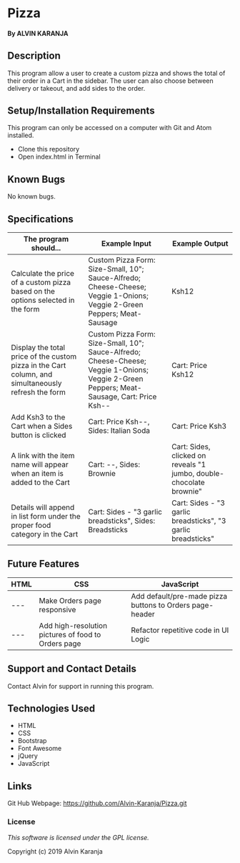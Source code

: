 # Pizza

#### By ALVIN KARANJA

## Description

This program allow a user to create a custom pizza and shows the total of their order in a Cart in the sidebar. The user can also choose between delivery or takeout, and add sides to the order.

## Setup/Installation Requirements

This program can only be accessed on a computer with Git and Atom installed.

* Clone this repository
* Open index.html in Terminal

## Known Bugs

No known bugs.

## Specifications

The program should... | Example Input | Example Output
----- | ----- | -----
Calculate the price of a custom pizza based on the options selected in the form | Custom Pizza Form: Size-Small, 10"; Sauce-Alfredo; Cheese-Cheese; Veggie 1-Onions; Veggie 2-Green Peppers; Meat-Sausage | Ksh12
Display the total price of the custom pizza in the Cart column, and simultaneously refresh the form | Custom Pizza Form: Size-Small, 10"; Sauce-Alfredo; Cheese-Cheese; Veggie 1-Onions; Veggie 2-Green Peppers; Meat-Sausage, Cart: Price Ksh-- | Cart: Price Ksh12
Add Ksh3 to the Cart when a Sides button is clicked | Cart: Price Ksh--, Sides: Italian Soda | Cart: Price Ksh3
A link with the item name will appear when an item is added to the Cart | Cart: --, Sides: Brownie | Cart: Sides, clicked on reveals "1 jumbo, double-chocolate brownie"
Details will append in list form under the proper food category in the Cart | Cart: Sides - "3 garlic breadsticks", Sides: Breadsticks  | Cart: Sides - "3 garlic breadsticks", "3 garlic breadsticks"

## Future Features

HTML | CSS | JavaScript
----- | ----- | -----
--- | Make Orders page responsive | Add default/pre-made pizza buttons to Orders page-header
--- | Add high-resolution pictures of food to Orders page | Refactor repetitive code in UI Logic

## Support and Contact Details

Contact Alvin for support in running this program.

## Technologies Used

* HTML
* CSS
* Bootstrap
* Font Awesome
* jQuery
* JavaScript

## Links

Git Hub Webpage: https://github.com/Alvin-Karanja/Pizza.git

### License

*This software is licensed under the GPL license.*

Copyright (c) 2019 Alvin Karanja
